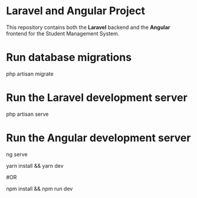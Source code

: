 # Laravel and Angular Project

This repository contains both the **Laravel** backend and the **Angular** frontend for the Student Management System.

# Run database migrations
php artisan migrate

# Run the Laravel development server
php artisan serve

# Run the Angular development server
ng serve

yarn install && yarn dev

#OR

npm install && npm run dev
